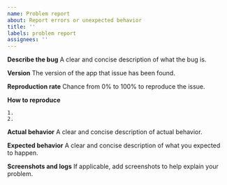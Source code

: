 ```yaml
---
name: Problem report
about: Report errors or unexpected behavior
title: ''
labels: problem report
assignees: ''
---
```


**Describe the bug**
A clear and concise description of what the bug is.

**Version**
The version of the app that issue has been found.

**Reproduction rate**
Chance from 0% to 100% to reproduce the issue.

**How to reproduce**

    1.
    2.

**Actual behavior**
A clear and concise description of actual behavior.

**Expected behavior**
A clear and concise description of what you expected to happen.

**Screenshots and logs**
If applicable, add screenshots to help explain your problem.
